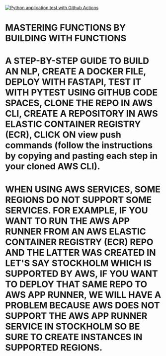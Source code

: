 [![Python application test with Github Actions](https://github.com/Chinedu-Onyema/BUILD_AN_NLP_WITH_PYTHON/actions/workflows/main.yml/badge.svg)](https://github.com/Chinedu-Onyema/BUILD_AN_NLP_WITH_PYTHON/actions/workflows/main.yml)

# MASTERING FUNCTIONS BY BUILDING WITH FUNCTIONS

# A STEP-BY-STEP GUIDE TO BUILD AN NLP, CREATE A DOCKER FILE, DEPLOY WITH FASTAPI, TEST IT WITH PYTEST USING GITHUB CODE SPACES, CLONE THE REPO IN AWS CLI, CREATE A REPOSITORY IN AWS ELASTIC CONTAINER REGISTRY (ECR), CLICK ON view push commands (follow the instructions by copying and pasting each step in your cloned AWS CLI).

# WHEN USING AWS SERVICES, SOME REGIONS DO NOT SUPPORT SOME SERVICES. FOR EXAMPLE, IF YOU WANT TO RUN THE AWS APP RUNNER FROM AN AWS ELASTIC CONTAINER REGISTRY (ECR) REPO AND THE LATTER WAS CREATED IN LET'S SAY STOCKHOLM WHICH IS SUPPORTED BY AWS, IF YOU WANT TO DEPLOY THAT SAME REPO TO AWS APP RUNNER, WE WILL HAVE A PROBLEM BECAUSE AWS DOES NOT SUPPORT THE AWS APP RUNNER SERVICE IN STOCKHOLM SO BE SURE TO CREATE INSTANCES IN SUPPORTED REGIONS.
